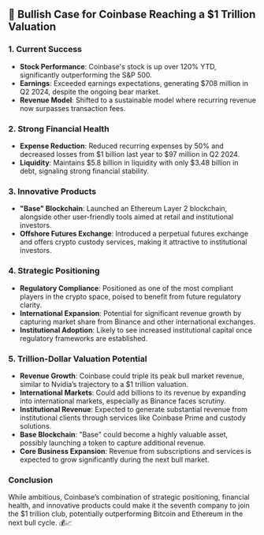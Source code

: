 ## 🚀 Bullish Case for Coinbase Reaching a $1 Trillion Valuation

### 1. Current Success
- **Stock Performance**: Coinbase's stock is up over 120% YTD, significantly outperforming the S&P 500.
- **Earnings**: Exceeded earnings expectations, generating $708 million in Q2 2024, despite the ongoing bear market.
- **Revenue Model**: Shifted to a sustainable model where recurring revenue now surpasses transaction fees.

### 2. Strong Financial Health
- **Expense Reduction**: Reduced recurring expenses by 50% and decreased losses from $1 billion last year to $97 million in Q2 2024.
- **Liquidity**: Maintains $5.8 billion in liquidity with only $3.48 billion in debt, signaling strong financial stability.

### 3. Innovative Products
- **"Base" Blockchain**: Launched an Ethereum Layer 2 blockchain, alongside other user-friendly tools aimed at retail and institutional investors.
- **Offshore Futures Exchange**: Introduced a perpetual futures exchange and offers crypto custody services, making it attractive to institutional investors.

### 4. Strategic Positioning
- **Regulatory Compliance**: Positioned as one of the most compliant players in the crypto space, poised to benefit from future regulatory clarity.
- **International Expansion**: Potential for significant revenue growth by capturing market share from Binance and other international exchanges.
- **Institutional Adoption**: Likely to see increased institutional capital once regulatory frameworks are established.

### 5. Trillion-Dollar Valuation Potential
- **Revenue Growth**: Coinbase could triple its peak bull market revenue, similar to Nvidia’s trajectory to a $1 trillion valuation.
- **International Markets**: Could add billions to its revenue by expanding into international markets, especially as Binance faces scrutiny.
- **Institutional Revenue**: Expected to generate substantial revenue from institutional clients through services like Coinbase Prime and custody solutions.
- **Base Blockchain**: "Base" could become a highly valuable asset, possibly launching a token to capture additional revenue.
- **Core Business Expansion**: Revenue from subscriptions and services is expected to grow significantly during the next bull market.

### Conclusion
While ambitious, Coinbase’s combination of strategic positioning, financial health, and innovative products could make it the seventh company to join the $1 trillion club, potentially outperforming Bitcoin and Ethereum in the next bull cycle. 💰📈
